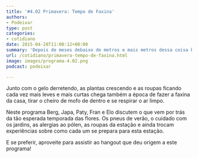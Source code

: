 ```yaml
---
title: '#4.02 Primavera: Tempo de Faxina'
authors:
- Podeixar
type: post
categories:
- cotidiano
date: 2015-04-28T11:00:12+00:00
summary: 'Depois de meses debaixo de metros e mais metros dessa coisa branca que ocupa todos os cantos da cidade, finalmente chegou a  primavera! '
url: /cotidiano/primavera-tempo-de-faxina.html
image: images/programa-4.02.png
podcast: podeixar

---
```

Junto com o gelo derretendo, as plantas crescendo e as roupas ficando cada vez mais leves e mais curtas chega também a época de fazer a faxina da casa, tirar o cheiro de mofo de dentro e se respirar o ar limpo.

Neste programa Berg, Japa, Paty, Fran e Elo discutem o que vem por trás da tão esperada temporada das flores. Os pneus de verão, o cuidado com os jardins, as alergias ao pólen, as roupas da estação e ainda trocam experiências sobre como cada um se prepara para esta estação.

E se preferir, aproveite para assistir ao hangout que deu origem a este programa!



<span class="embed-youtube" style="text-align:center; display: block;"></span>